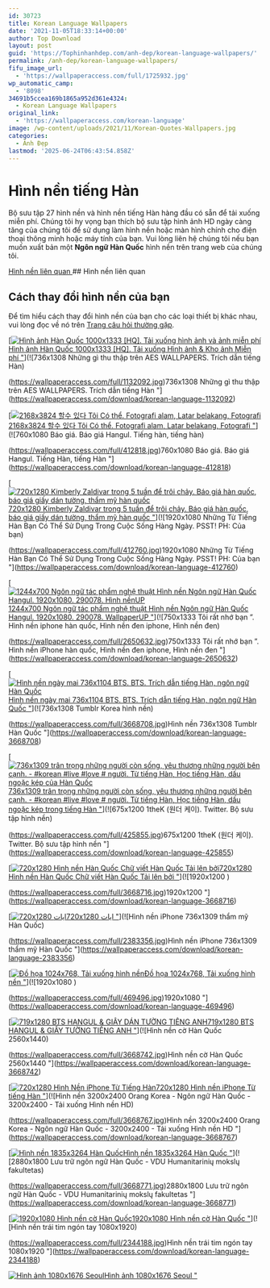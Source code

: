 ```yaml
---
id: 30723
title: Korean Language Wallpapers
date: '2021-11-05T18:33:14+00:00'
author: Top Download
layout: post
guid: 'https://Tophinhanhdep.com/anh-dep/korean-language-wallpapers/'
permalink: /anh-dep/korean-language-wallpapers/
fifu_image_url:
  - 'https://wallpaperaccess.com/full/1725932.jpg'
wp_automatic_camp:
  - '8098'
34691b5ccea169b1865a952d361e4324:
  - Korean Language Wallpapers
original_link:
  - 'https://wallpaperaccess.com/korean-language'
image: /wp-content/uploads/2021/11/Korean-Quotes-Wallpapers.jpg
categories:
  - Ảnh Đẹp
lastmod: '2025-06-24T06:43:54.858Z'
---
```

# Hình nền tiếng Hàn

Bộ sưu tập 27 hình nền và hình nền tiếng Hàn hàng đầu có sẵn để tải xuống miễn phí. Chúng tôi hy vọng bạn thích bộ sưu tập hình ảnh HD ngày càng tăng của chúng tôi để sử dụng làm hình nền hoặc màn hình chính cho điện thoại thông minh hoặc máy tính của bạn. Vui lòng liên hệ chúng tôi nếu bạn muốn xuất bản một **Ngôn ngữ Hàn Quốc** hình nền trên trang web của chúng tôi.

[Hình nền liên quan ](#related) ## Hình nền liên quan

## Cách thay đổi hình nền của bạn

Để tìm hiểu cách thay đổi hình nền của bạn cho các loại thiết bị khác nhau, vui lòng đọc về nó trên [Trang câu hỏi thường gặp](https://tophinhanhdep.com/faq/).

  
[[![Hình ảnh Hàn Quốc 1000x1333 [HQ].  Tải xuống hình ảnh và ảnh miễn phí](https://wallpaperaccess.com/full/1725932.jpg)Hình ảnh Hàn Quốc 1000x1333 \[HQ\]. Tải xuống Hình ảnh &amp; Kho ảnh Miễn phí "](https://wallpaperaccess.com/download/korean-language-1725932)](![736x1308 Những gì thu thập trên AES WALLPAPERS.  Trích dẫn tiếng Hàn)

(https://wallpaperaccess.com/full/1132092.jpg)736x1308 Những gì thu thập trên AES WALLPAPERS. Trích dẫn tiếng Hàn "](https://wallpaperaccess.com/download/korean-language-1132092)

[[![2168x3824 할수 있다 Tôi Có thể.  Fotografi alam, Latar belakang, Fotografi](https://wallpaperaccess.com/full/412903.jpg)2168x3824 할수 있다 Tôi Có thể. Fotografi alam, Latar belakang, Fotografi "](https://wallpaperaccess.com/download/korean-language-412903)](![760x1080 Báo giá.  Báo giá Hangul.  Tiếng hàn, tiếng hàn)

(https://wallpaperaccess.com/full/412818.jpg)760x1080 Báo giá. Báo giá Hangul. Tiếng Hàn, tiếng Hàn "](https://wallpaperaccess.com/download/korean-language-412818)

[[![720x1280 Kimberly Zaldivar trong 5 tuần để trôi chảy.  Báo giá hàn quốc, báo giá giấy dán tường, thẩm mỹ hàn quốc](https://wallpaperaccess.com/full/2550291.jpg)720x1280 Kimberly Zaldivar trong 5 tuần để trôi chảy. Báo giá hàn quốc, báo giá giấy dán tường, thẩm mỹ hàn quốc "](https://wallpaperaccess.com/download/korean-language-2550291)](![1920x1080 Những Từ Tiếng Hàn Bạn Có Thể Sử Dụng Trong Cuộc Sống Hàng Ngày.  PSST!  PH: Của bạn)

(https://wallpaperaccess.com/full/412760.jpg)1920x1080 Những Từ Tiếng Hàn Bạn Có Thể Sử Dụng Trong Cuộc Sống Hàng Ngày. PSST! PH: Của bạn "](https://wallpaperaccess.com/download/korean-language-412760)

[[![1244x700 Ngôn ngữ tác phẩm nghệ thuật Hình nền Ngôn ngữ Hàn Quốc Hangul.  1920x1080.  290078. Hình nềnUP](https://wallpaperaccess.com/full/3668705.jpg)1244x700 Ngôn ngữ tác phẩm nghệ thuật Hình nền Ngôn ngữ Hàn Quốc Hangul. 1920x1080. 290078. WallpaperUP "](https://wallpaperaccess.com/download/korean-language-3668705)](![750x1333 Tôi rất nhớ bạn ”.  Hình nền iphone hàn quốc, Hình nền đen iphone, Hình nền đen)

(https://wallpaperaccess.com/full/2650632.jpg)750x1333 Tôi rất nhớ bạn ”. Hình nền iPhone hàn quốc, Hình nền đen iphone, Hình nền đen "](https://wallpaperaccess.com/download/korean-language-2650632)

[[![Hình nền ngày mai 736x1104 BTS.  BTS.  Trích dẫn tiếng Hàn, ngôn ngữ Hàn Quốc](https://wallpaperaccess.com/full/786989.jpg)Hình nền ngày mai 736x1104 BTS. BTS. Trích dẫn tiếng Hàn, ngôn ngữ Hàn Quốc "](https://wallpaperaccess.com/download/korean-language-786989)](![736x1308 Tumblr Korea hình nền)

(https://wallpaperaccess.com/full/3668708.jpg)Hình nền 736x1308 Tumblr Hàn Quốc "](https://wallpaperaccess.com/download/korean-language-3668708)

[[![736x1309 trân trọng những người còn sống, yêu thương những người bên cạnh.  - #korean #live #love # người.  Từ tiếng Hàn, Học tiếng Hàn, dấu ngoặc kép của Hàn Quốc](https://wallpaperaccess.com/full/3668712.jpg)736x1309 trân trọng những người còn sống, yêu thương những người bên cạnh. - #korean #live #love # người. Từ tiếng Hàn, Học tiếng Hàn, dấu ngoặc kép trong tiếng Hàn "](https://wallpaperaccess.com/download/korean-language-3668712)](![675x1200 1theK (원더 케이).  Twitter.  Bộ sưu tập hình nền)

(https://wallpaperaccess.com/full/425855.jpg)675x1200 1theK (원더 케이). Twitter. Bộ sưu tập hình nền "](https://wallpaperaccess.com/download/korean-language-425855)

[[![720x1280 Hình nền Hàn Quốc Chữ viết Hàn Quốc Tải lên bởi](https://wallpaperaccess.com/full/2550917.jpg)720x1280 Hình nền Hàn Quốc Chữ viết Hàn Quốc Tải lên bởi "](https://wallpaperaccess.com/download/korean-language-2550917)](![1920x1200 )

(https://wallpaperaccess.com/full/3668716.jpg)1920x1200 "](https://wallpaperaccess.com/download/korean-language-3668716)

[[![720x1280 ايات](https://wallpaperaccess.com/full/3668736.jpg)720x1280 ايات "](https://wallpaperaccess.com/download/korean-language-3668736)](![Hình nền iPhone 736x1309 thẩm mỹ Hàn Quốc)

(https://wallpaperaccess.com/full/2383356.jpg)Hình nền iPhone 736x1309 thẩm mỹ Hàn Quốc "](https://wallpaperaccess.com/download/korean-language-2383356)

[[![Đồ họa 1024x768, Tải xuống hình nền](https://wallpaperaccess.com/full/3668738.jpg)Đồ họa 1024x768, Tải xuống hình nền "](https://wallpaperaccess.com/download/korean-language-3668738)](![1920x1080 )

(https://wallpaperaccess.com/full/469496.jpg)1920x1080 "](https://wallpaperaccess.com/download/korean-language-469496)

[[![719x1280 BTS HANGUL & GIẤY DÁN TƯỜNG TIẾNG ANH](https://wallpaperaccess.com/full/3668740.jpg)719x1280 BTS HANGUL &amp; GIẤY TƯỜNG TIẾNG ANH "](https://wallpaperaccess.com/download/korean-language-3668740)](![Hình nền cờ Hàn Quốc 2560x1440)

(https://wallpaperaccess.com/full/3668742.jpg)Hình nền cờ Hàn Quốc 2560x1440 "](https://wallpaperaccess.com/download/korean-language-3668742)

[[![720x1280 Hình Nền iPhone Từ Tiếng Hàn](https://wallpaperaccess.com/full/3668766.jpg)720x1280 Hình nền iPhone Từ tiếng Hàn "](https://wallpaperaccess.com/download/korean-language-3668766)](![Hình nền 3200x2400 Orang Korea - Ngôn ngữ Hàn Quốc - 3200x2400 - Tải xuống Hình nền HD)

(https://wallpaperaccess.com/full/3668767.jpg)Hình nền 3200x2400 Orang Korea - Ngôn ngữ Hàn Quốc - 3200x2400 - Tải xuống Hình nền HD "](https://wallpaperaccess.com/download/korean-language-3668767)

[[![Hình nền 1835x3264 Hàn Quốc](https://wallpaperaccess.com/full/3668768.jpg)Hình nền 1835x3264 Hàn Quốc "](https://wallpaperaccess.com/download/korean-language-3668768)](![2880x1800 Lưu trữ ngôn ngữ Hàn Quốc - VDU Humanitarinių mokslų fakultetas)

(https://wallpaperaccess.com/full/3668771.jpg)2880x1800 Lưu trữ ngôn ngữ Hàn Quốc - VDU Humanitarinių mokslų fakultetas "](https://wallpaperaccess.com/download/korean-language-3668771)

[[![1920x1080 Hình nền cờ Hàn Quốc](https://wallpaperaccess.com/full/3668782.jpg)1920x1080 Hình nền cờ Hàn Quốc "](https://wallpaperaccess.com/download/korean-language-3668782)](![Hình nền trái tim ngón tay 1080x1920)

(https://wallpaperaccess.com/full/2344188.jpg)Hình nền trái tim ngón tay 1080x1920 "](https://wallpaperaccess.com/download/korean-language-2344188)

[![Hình ảnh 1080x1676 Seoul](https://wallpaperaccess.com/full/3668943.jpg)Hình ảnh 1080x1676 Seoul "](https://wallpaperaccess.com/download/korean-language-3668943)
